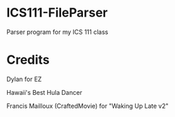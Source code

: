 ICS111-FileParser
=================

Parser program for my ICS 111 class

Credits
=================
Dylan for EZ

Hawaii's Best Hula Dancer

Francis Mailloux (CraftedMovie) for  "Waking Up Late v2"
